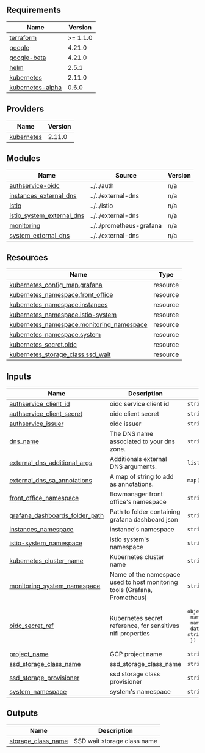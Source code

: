 <!-- BEGIN_TF_DOCS -->
## Requirements

| Name | Version |
|------|---------|
| <a name="requirement_terraform"></a> [terraform](#requirement\_terraform) | >= 1.1.0 |
| <a name="requirement_google"></a> [google](#requirement\_google) | 4.21.0 |
| <a name="requirement_google-beta"></a> [google-beta](#requirement\_google-beta) | 4.21.0 |
| <a name="requirement_helm"></a> [helm](#requirement\_helm) | 2.5.1 |
| <a name="requirement_kubernetes"></a> [kubernetes](#requirement\_kubernetes) | 2.11.0 |
| <a name="requirement_kubernetes-alpha"></a> [kubernetes-alpha](#requirement\_kubernetes-alpha) | 0.6.0 |

## Providers

| Name | Version |
|------|---------|
| <a name="provider_kubernetes"></a> [kubernetes](#provider\_kubernetes) | 2.11.0 |

## Modules

| Name | Source | Version |
|------|--------|---------|
| <a name="module_authservice-oidc"></a> [authservice-oidc](#module\_authservice-oidc) | ../../auth | n/a |
| <a name="module_instances_external_dns"></a> [instances\_external\_dns](#module\_instances\_external\_dns) | ../../external-dns | n/a |
| <a name="module_istio"></a> [istio](#module\_istio) | ../../istio | n/a |
| <a name="module_istio_system_external_dns"></a> [istio\_system\_external\_dns](#module\_istio\_system\_external\_dns) | ../../external-dns | n/a |
| <a name="module_monitoring"></a> [monitoring](#module\_monitoring) | ../../prometheus-grafana | n/a |
| <a name="module_system_external_dns"></a> [system\_external\_dns](#module\_system\_external\_dns) | ../../external-dns | n/a |

## Resources

| Name | Type |
|------|------|
| [kubernetes_config_map.grafana](https://registry.terraform.io/providers/hashicorp/kubernetes/2.11.0/docs/resources/config_map) | resource |
| [kubernetes_namespace.front_office](https://registry.terraform.io/providers/hashicorp/kubernetes/2.11.0/docs/resources/namespace) | resource |
| [kubernetes_namespace.instances](https://registry.terraform.io/providers/hashicorp/kubernetes/2.11.0/docs/resources/namespace) | resource |
| [kubernetes_namespace.istio-system](https://registry.terraform.io/providers/hashicorp/kubernetes/2.11.0/docs/resources/namespace) | resource |
| [kubernetes_namespace.monitoring_namespace](https://registry.terraform.io/providers/hashicorp/kubernetes/2.11.0/docs/resources/namespace) | resource |
| [kubernetes_namespace.system](https://registry.terraform.io/providers/hashicorp/kubernetes/2.11.0/docs/resources/namespace) | resource |
| [kubernetes_secret.oidc](https://registry.terraform.io/providers/hashicorp/kubernetes/2.11.0/docs/resources/secret) | resource |
| [kubernetes_storage_class.ssd_wait](https://registry.terraform.io/providers/hashicorp/kubernetes/2.11.0/docs/resources/storage_class) | resource |

## Inputs

| Name | Description | Type | Default | Required |
|------|-------------|------|---------|:--------:|
| <a name="input_authservice_client_id"></a> [authservice\_client\_id](#input\_authservice\_client\_id) | oidc service client id | `string` | n/a | yes |
| <a name="input_authservice_client_secret"></a> [authservice\_client\_secret](#input\_authservice\_client\_secret) | oidc client secret | `string` | n/a | yes |
| <a name="input_authservice_issuer"></a> [authservice\_issuer](#input\_authservice\_issuer) | oidc issuer | `string` | n/a | yes |
| <a name="input_dns_name"></a> [dns\_name](#input\_dns\_name) | The DNS name associated to your dns zone. | `string` | n/a | yes |
| <a name="input_external_dns_additional_args"></a> [external\_dns\_additional\_args](#input\_external\_dns\_additional\_args) | Additionals external DNS arguments. | `list(string)` | `[]` | no |
| <a name="input_external_dns_sa_annotations"></a> [external\_dns\_sa\_annotations](#input\_external\_dns\_sa\_annotations) | A map of string to add as annotations. | `map(string)` | `{}` | no |
| <a name="input_front_office_namespace"></a> [front\_office\_namespace](#input\_front\_office\_namespace) | flowmanager front office's namespace | `string` | `"flowmanager-fo"` | no |
| <a name="input_grafana_dashboards_folder_path"></a> [grafana\_dashboards\_folder\_path](#input\_grafana\_dashboards\_folder\_path) | Path to folder containing grafana dashboard json | `string` | n/a | yes |
| <a name="input_instances_namespace"></a> [instances\_namespace](#input\_instances\_namespace) | instance's namespace | `string` | `"instances"` | no |
| <a name="input_istio-system_namespace"></a> [istio-system\_namespace](#input\_istio-system\_namespace) | istio system's namespace | `string` | `"istio-system"` | no |
| <a name="input_kubernetes_cluster_name"></a> [kubernetes\_cluster\_name](#input\_kubernetes\_cluster\_name) | Kubernetes cluster name | `string` | n/a | yes |
| <a name="input_monitoring_system_namespace"></a> [monitoring\_system\_namespace](#input\_monitoring\_system\_namespace) | Name of the namespace used to host monitoring tools (Grafana, Prometheus) | `string` | `"monitoring-system"` | no |
| <a name="input_oidc_secret_ref"></a> [oidc\_secret\_ref](#input\_oidc\_secret\_ref) | Kubernetes secret reference, for sensitives nifi properties | <pre>object({<br>    namespace = string<br>    name      = string<br>    data      = string<br>  })</pre> | <pre>{<br>  "data": "",<br>  "name": "",<br>  "namespace": ""<br>}</pre> | no |
| <a name="input_project_name"></a> [project\_name](#input\_project\_name) | GCP project name | `string` | n/a | yes |
| <a name="input_ssd_storage_class_name"></a> [ssd\_storage\_class\_name](#input\_ssd\_storage\_class\_name) | ssd\_storage\_class\_name | `string` | `"ssd-wait"` | no |
| <a name="input_ssd_storage_provisioner"></a> [ssd\_storage\_provisioner](#input\_ssd\_storage\_provisioner) | ssd storage class provisioner | `string` | n/a | yes |
| <a name="input_system_namespace"></a> [system\_namespace](#input\_system\_namespace) | system's namespace | `string` | `"system"` | no |

## Outputs

| Name | Description |
|------|-------------|
| <a name="output_storage_class_name"></a> [storage\_class\_name](#output\_storage\_class\_name) | SSD wait storage class name |
<!-- END_TF_DOCS -->